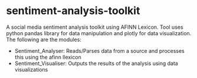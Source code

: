 # sentiment-analysis-toolkit
A social media sentiment analysis toolkit using AFINN Lexicon. Tool uses python pandas library for data manipulation and plotly for data visualization.
The following are the modules:<br>
<ul>
<li>Sentiment_Analyser: Reads/Parses data from a source and processes this using the afinn llexicon</li>
<li>Sentiment_Visualiser: Outputs the results of the analysis using data visualizations</li>
<ul>
